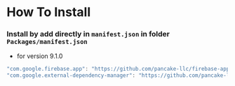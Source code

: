# How To Install

### Install by add directly in `manifest.json` in folder `Packages/manifest.json`

+ for version 9.1.0
```csharp
"com.google.firebase.app": "https://github.com/pancake-llc/firebase-app.git?path=Assets/_Root#9.1.0",
"com.google.external-dependency-manager": "https://github.com/pancake-llc/external-dependency-manager.git?path=Assets/_Root#1.2.171",
```
